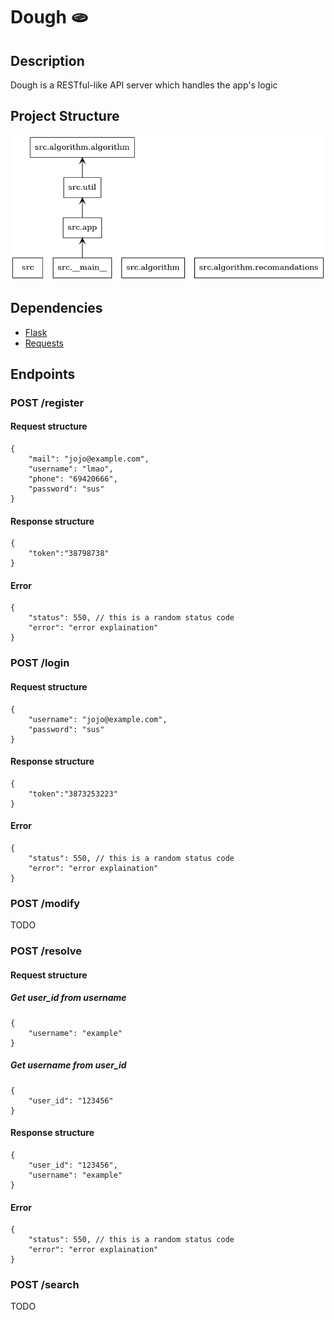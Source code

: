 # Dough 🫓

## Description
Dough is a RESTful-like API server which handles the app's logic

## Project Structure
![file structure](docs/packages.png)

## Dependencies
- [Flask](https://flask.palletsprojects.com/en/1.1.x/)
- [Requests](https://docs.python-requests.org/)

## Endpoints

### POST /register
#### Request structure
    {
        "mail": "jojo@example.com",
        "username": "lmao",
        "phone": "69420666",
        "password": "sus"
    }
#### Response structure
    {
        "token":"38798738"
    }
#### Error
    {
        "status": 550, // this is a random status code
        "error": "error explaination"
    }

### POST /login
#### Request structure
    {
        "username": "jojo@example.com",
        "password": "sus"
    }
#### Response structure
    {
        "token":"3873253223"
    }
#### Error
    {
        "status": 550, // this is a random status code
        "error": "error explaination"
    }

### POST /modify
TODO

### POST /resolve
#### Request structure
##### Get user_id from username
    {
        "username": "example"
    }
##### Get username from user_id
    {
        "user_id": "123456"
    }
#### Response structure
    {
        "user_id": "123456",
        "username": "example"
    }
#### Error
    {
        "status": 550, // this is a random status code
        "error": "error explaination"
    }

### POST /search
TODO
